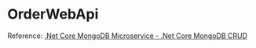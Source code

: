 # OrderWebApi

Reference: [.Net Core MongoDB Microservice - .Net Core MongoDB CRUD](https://www.youtube.com/watch?v=fWwbY91eDlY)